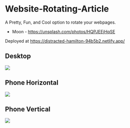# Website-Rotating-Article
A Pretty, Fun, and Cool option to rotate your webpages.

* Moon - https://unsplash.com/photos/HQPJEEjHqSE

Deployed at 
https://distracted-hamilton-94b5b2.netlify.app/


## Desktop
![](https://media.giphy.com/media/mkDgwshjX0pp3aebqv/giphy.gif)

## Phone Horizontal
![](https://media.giphy.com/media/fghITPKdcPmY3xOwTU/giphy.gif)

## Phone Vertical
![](https://media.giphy.com/media/ZGlaTXSi6rmKprp9Rm/giphy.gif)
